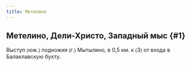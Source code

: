 ```yaml
---
title: Метелино
---
```

## Метелино, Дели-Христо, Западный мыс {#1}

Выступ ⦅юж.⦆ подножия ⦅г.⦆ Мытылино, в 0,5 км. к ⦅З⦆ от входа в Балаклавскую бухту.
